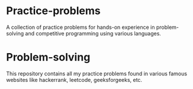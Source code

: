 # Practice-problems
A collection of practice problems for hands-on experience in problem-solving and competitive programming using various languages.

# Problem-solving
This repository contains all my practice problems found in various famous websites like hackerrank, leetcode, geeksforgeeks, etc. 
